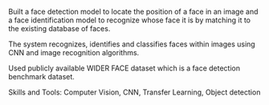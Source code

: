 Built a face detection model to locate the position of a face in an image and a face identification model to recognize whose face it is by matching it to the existing database of faces.

The system recognizes, identifies and classifies faces within images using CNN and image recognition algorithms. 

Used publicly available WIDER FACE dataset which is a face detection benchmark dataset. 

Skills and Tools:
Computer Vision, CNN, Transfer Learning, Object detection
